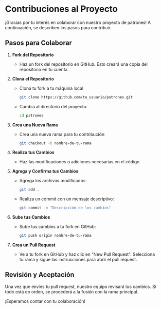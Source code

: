 # Contribuciones al Proyecto

¡Gracias por tu interés en colaborar con nuestro proyecto de patrones! A continuación, se describen los pasos para contribuir.

## Pasos para Colaborar

1. **Fork del Repositorio**
   - Haz un fork del repositorio en GitHub. Esto creará una copia del repositorio en tu cuenta.

2. **Clona el Repositorio**
   - Clona tu fork a tu máquina local:
     ```bash
     git clone https://github.com/tu_usuario/patrones.git
     ```
   - Cambia al directorio del proyecto:
     ```bash
     cd patrones
     ```

3. **Crea una Nueva Rama**
   - Crea una nueva rama para tu contribución:
     ```bash
     git checkout -b nombre-de-tu-rama
     ```

4. **Realiza tus Cambios**
   - Haz las modificaciones o adiciones necesarias en el código.

5. **Agrega y Confirma tus Cambios**
   - Agrega los archivos modificados:
     ```bash
     git add .
     ```
   - Realiza un commit con un mensaje descriptivo:
     ```bash
     git commit -m "Descripción de los cambios"
     ```

6. **Sube tus Cambios**
   - Sube tus cambios a tu fork en GitHub:
     ```bash
     git push origin nombre-de-tu-rama
     ```

7. **Crea un Pull Request**
   - Ve a tu fork en GitHub y haz clic en "New Pull Request". Selecciona tu rama y sigue las instrucciones para abrir el pull request.

## Revisión y Aceptación
Una vez que envíes tu pull request, nuestro equipo revisará tus cambios. Si todo está en orden, se procederá a la fusión con la rama principal.

¡Esperamos contar con tu colaboración!